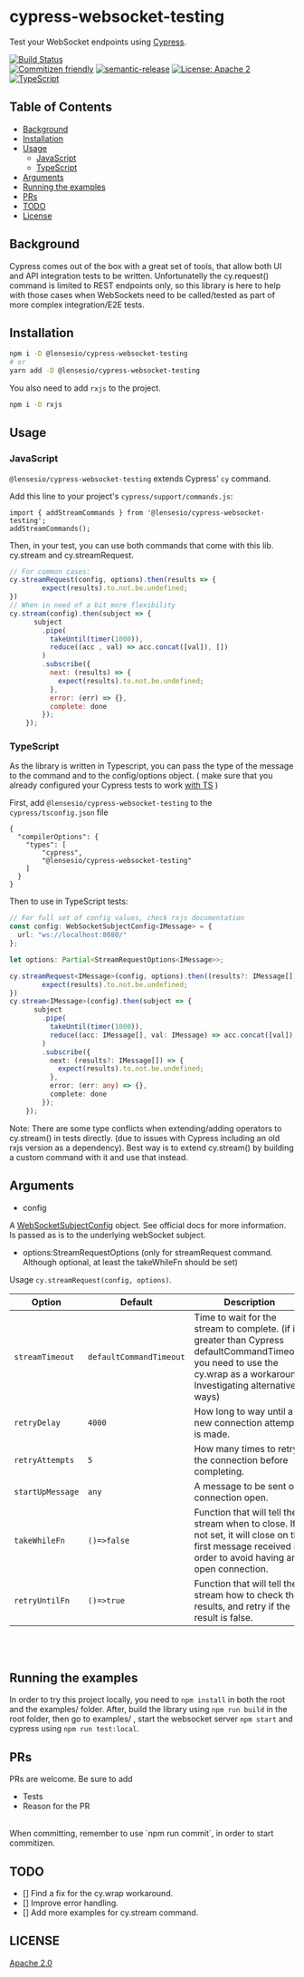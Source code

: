 # cypress-websocket-testing

Test your WebSocket endpoints using [Cypress](https://docs.cypress.io/).

[![Build Status](https://travis-ci.com/lensesio/cypress-websocket-testing.svg?branch=master)](https://travis-ci.com/Lensesio/cypress-websocket-testing)
<br />
[![Commitizen friendly](https://img.shields.io/badge/commitizen-friendly-brightgreen.svg)](http://commitizen.github.io/cz-cli/)
[![semantic-release](https://img.shields.io/badge/%20%20%F0%9F%93%A6%F0%9F%9A%80-semantic--release-e10079.svg)](https://github.com/semantic-release/semantic-release)
[![License: Apache 2](https://img.shields.io/badge/license-Apache-blue.svg)](https://opensource.org/licenses/Apache-2.0)
[![TypeScript](https://badges.frapsoft.com/typescript/love/typescript.svg?v=101)](https://github.com/ellerbrock/typescript-badges/)


## Table of Contents

- [Background](#Background)
- [Installation](#Installation)
- [Usage](#Usage)
  - [JavaScript](#JavaScript)
  - [TypeScript](#TypeScript)
- [Arguments](#Arguments)
- [Running the examples](#Running-the-examples)
- [PRs](#prs)
- [TODO](#TODO)
- [License](#license)

## Background

Cypress comes out of the box with a great set of tools, that allow both UI and API integration tests to be written. Unfortunatelly the cy.request() command is limited to REST endpoints only, so this library is here to help with those cases when WebSockets need to be called/tested as part of more complex integration/E2E tests.

## Installation

```bash
npm i -D @lensesio/cypress-websocket-testing
# or
yarn add -D @lensesio/cypress-websocket-testing
```

You also need to add `rxjs` to the project.
```bash
npm i -D rxjs
```

## Usage

### JavaScript

`@lensesio/cypress-websocket-testing` extends Cypress' `cy` command.

Add this line to your project's `cypress/support/commands.js`:

```
import { addStreamCommands } from '@lensesio/cypress-websocket-testing';
addStreamCommands();
```

Then, in your test, you can use both commands that come with this lib. cy.stream and cy.streamRequest.

```javascript
// For common cases:
cy.streamRequest(config, options).then(results => {
        expect(results).to.not.be.undefined;
})
// When in need of a bit more flexibility
cy.stream(config).then(subject => {
      subject
        .pipe(
          takeUntil(timer(1000)),
          reduce((acc , val) => acc.concat([val]), [])
        )
        .subscribe({
          next: (results) => {
            expect(results).to.not.be.undefined;
          },
          error: (err) => {},
          complete: done
        });
    });
```

### TypeScript

As the library is written in Typescript, you can pass the type of the message to the command and to the config/options object. ( make sure that you already configured your Cypress tests to work [with TS](https://github.com/bahmutov/add-typescript-to-cypress) )

First, add `@lensesio/cypress-websocket-testing` to the `cypress/tsconfig.json` file

```
{
  "compilerOptions": {
    "types": [
        "cypress",
        "@lensesio/cypress-websocket-testing"
    ]
  }
}
```

Then to use in TypeScript tests: 

```typescript
// For full set of config values, check rxjs documentation
const config: WebSocketSubjectConfig<IMessage> = {
  url: "ws://localhost:8080/"
};

let options: Partial<StreamRequestOptions<IMessage>>;

cy.streamRequest<IMessage>(config, options).then((results?: IMessage[]) => {
        expect(results).to.not.be.undefined;
})
cy.stream<IMessage>(config).then(subject => {
      subject
        .pipe(
          takeUntil(timer(1000)),
          reduce((acc: IMessage[], val: IMessage) => acc.concat([val]), [])
        )
        .subscribe({
          next: (results?: IMessage[]) => {
            expect(results).to.not.be.undefined;
          },
          error: (err: any) => {},
          complete: done
        });
    });
```

Note: 
There are some type conflicts when extending/adding operators to cy.stream() in tests directly. (due to  issues with Cypress including an old rxjs version as a dependency). Best way is to extend cy.stream() by building a custom command with it and use that instead.



## Arguments

- config

A [WebSocketSubjectConfig](https://rxjs-dev.firebaseapp.com/api/webSocket/WebSocketSubjectConfig) object. See official docs for more information. Is passed as is to the underlying webSocket subject.

- options:StreamRequestOptions (only for streamRequest command. Although optional, at least the takeWhileFn should be set)

Usage `cy.streamRequest(config, options)`.

| Option               | Default                | Description                                                                                                                                               |
| -------------------- | ---------------------- | --------------------------------------------------------------------------------------------------------------------------------------------------------- |
| `streamTimeout`           | `defaultCommandTimeout` | Time to wait for the stream to complete. (if is greater than Cypress defaultCommandTimeout, you need to use the cy.wrap as a workaround. Investigating alternative ways)                                                                                                                            |
| `retryDelay`            | `4000`                 | How long to way until a new connection attempt is made.                                                                   |
| `retryAttempts`           | `5`                  | How many times to retry the connection before completing.                                                                                                     |
| `startUpMessage`        | `any`          | A message to be sent on connection open.                                                                                                             |
| `takeWhileFn`             | `()=>false`          | Function that will tell the stream when to close. If not set, it will close on the first message received in order to avoid having an open connection. |
| `retryUntilFn`             | `()=>true`          | Function that will tell the stream how to check the results, and retry if the result is false. |


<br />
<br />

## Running the examples

In order to try this project locally, you need to `npm install` in both the root and the examples/ folder. 
After, build the library using `npm run build` in the root folder, then go to examples/ , start the websocket server `npm start` and cypress using `npm run test:local`.

## PRs

PRs are welcome. Be sure to add 
- Tests
- Reason for the PR 
<br />
When committing, remember to use `npm run commit`, in order to start commitizen.


## TODO
- [] Find a fix for the cy.wrap workaround.
- [] Improve error handling.
- [] Add more examples for cy.stream command.

## LICENSE

[Apache 2.0](LICENSE)